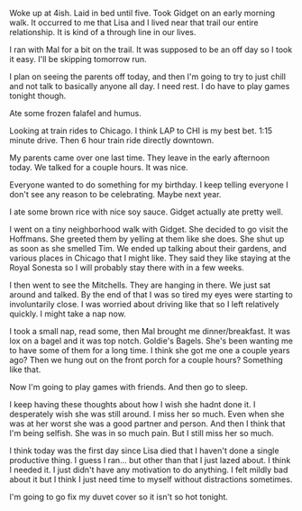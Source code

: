 Woke up at 4ish. Laid in bed until five. Took Gidget on an early morning walk. It occurred to me that Lisa and I lived near that trail our entire relationship. It is kind of a through line in our lives. 

I ran with Mal for a bit on the trail. It was supposed to be an off day so I took it easy. I'll be skipping tomorrow run. 

I plan on seeing the parents off today, and then I'm going to try to just chill and not talk to basically anyone all day. I need rest. I do have to play games tonight though. 

Ate some frozen falafel and humus.

Looking at train rides to Chicago. I think LAP to CHI is my best bet. 1:15 minute drive. Then 6 hour train ride directly downtown.

My parents came over one last time. They leave in the early afternoon today. We talked for a couple hours. It was nice. 

Everyone wanted to do something for my birthday. I keep telling everyone I don't see any reason to be celebrating. Maybe next year. 

I ate some brown rice with nice soy sauce. Gidget actually ate pretty well.

I went on a tiny neighborhood walk with Gidget. She decided to go visit the Hoffmans. She greeted them by yelling at them like she does. She shut up as soon as she smelled Tim. We ended up talking about their gardens, and various places in Chicago that I might like. They said they like staying at the Royal Sonesta so I will probably stay there with in a few weeks.

I then went to see the Mitchells. They are hanging in there. We just sat around and talked. By the end of that I was so tired my eyes were starting to involuntarily close. I was worried about driving like that so I left relatively quickly. I might take a nap now. 

I took a small nap, read some, then Mal brought me dinner/breakfast. It was lox on a bagel and it was top notch. Goldie's Bagels. She's been wanting me to have some of them for a long time. I think she got me one a couple years ago? Then we hung out on the front porch for a couple hours? Something like that. 

Now I'm going to play games with friends. And then go to sleep.

I keep having these thoughts about how I wish she hadnt done it. I desperately wish she was still around. I miss her so much. Even when she was at her worst she was a good partner and person. And then I think that I'm being selfish. She was in so much pain. But I still miss her so much. 

I think today was the first day since Lisa died that I haven't done a single productive thing. I guess I ran... but other than that I just lazed about. I think I needed it. I just didn't have any motivation to do anything. I felt mildly bad about it but I think I just need time to myself without distractions sometimes.

I'm going to go fix my duvet cover so it isn't so hot tonight.